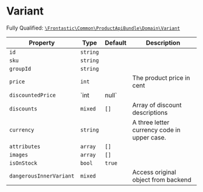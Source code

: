 #  Variant

Fully Qualified: [`\Frontastic\Common\ProductApiBundle\Domain\Variant`](../../../../src/php/ProductApiBundle/Domain/Variant.php)

Property|Type|Default|Description
--------|----|-------|-----------
`id`|`string`||
`sku`|`string`||
`groupId`|`string`||
`price`|`int`||The product price in cent
`discountedPrice`|`int|null`||If a discount is applied to the product, this contains the reduced value.
`discounts`|`mixed`|`[]`|Array of discount descriptions
`currency`|`string`||A three letter currency code in upper case.
`attributes`|`array`|`[]`|
`images`|`array`|`[]`|
`isOnStock`|`bool`|`true`|
`dangerousInnerVariant`|`mixed`||Access original object from backend

